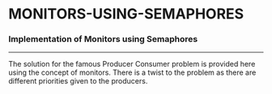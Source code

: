 # MONITORS-USING-SEMAPHORES
<h3>Implementation of Monitors using Semaphores</h3>
<hr>
<p>The solution for the famous Producer Consumer problem is provided here using the concept of monitors. There is a twist to the problem as there are different priorities given to the producers.</p>
